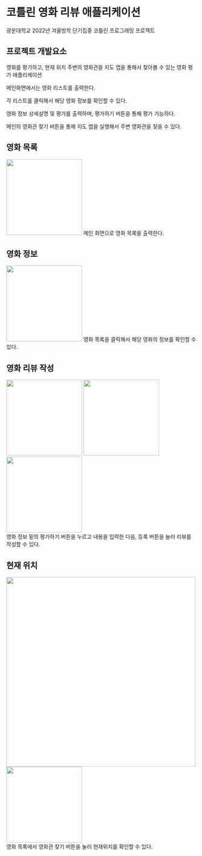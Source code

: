 # 코틀린 영화 리뷰 애플리케이션
광운대학교 2022년 겨울방학 단기집중 코틀린 프로그래밍 프로젝트

## 프로젝트 개발요소
영화를 평가하고, 현재 위치 주변의 영화관을 지도 앱을 통해서 찾아볼 수 있는 영화 평가 애플리케이션

메인화면에서는 영화 리스트를 출력한다.

각 리스트를 클릭해서 해당 영화 정보를 확인할 수 있다.

영화 정보 상세설명 및 평가를 출력하며, 평가하기 버튼을 통해 평가 가능하다.

메인의 영화관 찾기 버튼을 통해 지도 앱을 실행해서 주변 영화관을 찾을 수 있다.

## 영화 목록
<img src="https://user-images.githubusercontent.com/82145204/152989155-a5667181-2b59-4289-9e4a-74be5382f9c6.png" width="200" />
메인 화면으로 영화 목록을 출력한다.

## 영화 정보
<img src="https://user-images.githubusercontent.com/82145204/152990227-2c592fa1-a75f-4204-b2ce-b2076c9ccd74.png" width="200" />
영화 목록을 클릭해서 해당 영화의 정보를 확인할 수 있다.

## 영화 리뷰 작성
<div>
  <img src="https://user-images.githubusercontent.com/82145204/152990404-f8462eb5-5584-4f5c-b87e-4ce5e8ffb039.png" width="200" /> 
  <img src="https://user-images.githubusercontent.com/82145204/152990367-0df4c7db-188f-4f7d-a7d2-5200dbcec269.png" width="200" />
  <img src="https://user-images.githubusercontent.com/82145204/152990417-5f96d59b-b28c-4dbc-9f87-ebc912d297ef.png" width="200" />
</div>
영화 정보 밑의 평가하기 버튼을 누르고 내용을 입력한 다음, 등록 버튼을 눌러 리뷰를 작성할 수 있다.

## 현재 위치
<div>
  <img src="https://user-images.githubusercontent.com/82145204/152991365-f0bd674f-c0e9-4c93-a582-14ffe210fabc.PNG" width="500" />
  <img src="https://user-images.githubusercontent.com/82145204/152991360-9135e446-f69a-4715-95d6-c11e298bf64a.png" width="200" /> 
</div>
영화 목록에서 영화관 찾기 버튼을 눌러 현재위치를 확인할 수 있다.
